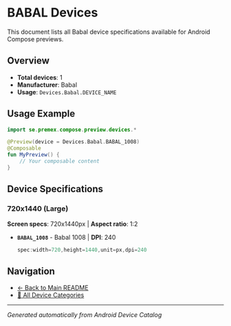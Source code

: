 # BABAL Devices

This document lists all Babal device specifications available for Android Compose previews.

## Overview

- **Total devices**: 1
- **Manufacturer**: Babal
- **Usage**: `Devices.Babal.DEVICE_NAME`

## Usage Example

```kotlin
import se.premex.compose.preview.devices.*

@Preview(device = Devices.Babal.BABAL_1008)
@Composable
fun MyPreview() {
    // Your composable content
}
```

## Device Specifications

### 720x1440 (Large)

**Screen specs**: 720x1440px | **Aspect ratio**: 1:2

- **`BABAL_1008`** - Babal 1008 | **DPI**: 240
  ```kotlin
  spec:width=720,height=1440,unit=px,dpi=240
  ```

## Navigation

- [← Back to Main README](../../README.md)
- [📱 All Device Categories](../README.md)

---
*Generated automatically from Android Device Catalog*
